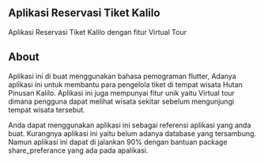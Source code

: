 ## Aplikasi Reservasi Tiket Kalilo

Aplikasi Reservasi Tiket Kalilo dengan fitur Virtual Tour

## About

Aplikasi ini di buat menggunakan bahasa pemograman flutter, Adanya aplikasi ini untuk membantu para pengelola tiket di tempat wisata Hutan Pinusan Kalilo. 
Aplikasi ini juga mempunyai fitur unik yaitu Virtual tour dimana pengguna dapat melihat wisata sekitar sebelum mengunjungi tempat wisata tersebut.

Anda dapat menggunakan aplikasi ini sebagai referensi aplikasi yang anda buat. Kurangnya aplikasi ini yaitu belum adanya database yang tersambung. Namun aplikasi ini dapat di jalankan 90% dengan bantuan package share_preferance
yang ada pada apalikasi.
